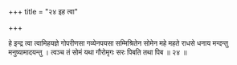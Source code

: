 +++
title = "२४ इह त्वा"

+++

हे इन्द्र त्वा त्वामिहयज्ञे गोपरीणसा गव्येनपयसा सम्मिश्रितेन सोमेन महे महते राधसे धनाय मन्दन्तु मनुष्यामादयन्तु । त्वञ्च तं सोमं यथा गौरोमृगः सरः पिबति तथा पिब ॥ २४ ॥